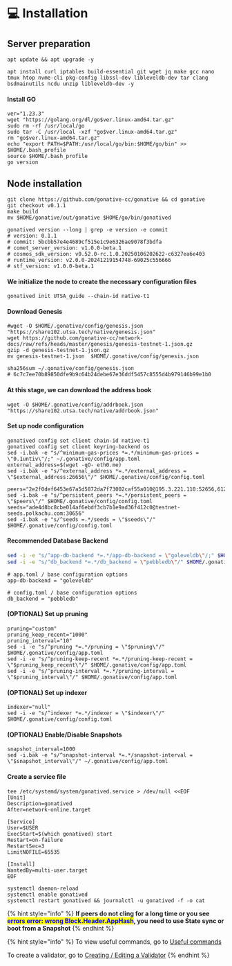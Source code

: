 # 💻 Installation

## Server preparation

```shell
apt update && apt upgrade -y
```

```shell
apt install curl iptables build-essential git wget jq make gcc nano tmux htop nvme-cli pkg-config libssl-dev libleveldb-dev tar clang bsdmainutils ncdu unzip libleveldb-dev -y
```

#### Install GO

```shell
ver="1.23.3"
wget "https://golang.org/dl/go$ver.linux-amd64.tar.gz"
sudo rm -rf /usr/local/go
sudo tar -C /usr/local -xzf "go$ver.linux-amd64.tar.gz"
rm "go$ver.linux-amd64.tar.gz"
echo "export PATH=$PATH:/usr/local/go/bin:$HOME/go/bin" >> $HOME/.bash_profile
source $HOME/.bash_profile
go version
```

## Node installation

```shell
git clone https://github.com/gonative-cc/gonative && cd gonative
git checkout v0.1.1
make build
mv $HOME/gonative/out/gonative $HOME/go/bin/gonatived

gonatived version --long | grep -e version -e commit
# version: 0.1.1
# commit: 5bcbb57e4e4689cf515e1c9e6326ae9078f3bdfa
# comet_server_version: v1.0.0-beta.1
# cosmos_sdk_version: v0.52.0-rc.1.0.20250106202622-c6327ea6e403
# runtime_version: v2.0.0-20241219154748-69025c556666
# stf_version: v1.0.0-beta.1
```

#### We initialize the node to create the necessary configuration files

```shell
gonatived init UTSA_guide --chain-id native-t1
```

#### Download Genesis

```shell
#wget -O $HOME/.gonative/config/genesis.json "https://share102.utsa.tech/native/genesis.json"
wget https://github.com/gonative-cc/network-docs/raw/refs/heads/master/genesis/genesis-testnet-1.json.gz
gzip -d genesis-testnet-1.json.gz
mv genesis-testnet-1.json  $HOME/.gonative/config/genesis.json

sha256sum ~/.gonative/config/genesis.json
# 6c7c7ee70b89850dfe9b9c64b24debe67e36ddf5457c8555d4b979146b99e1b0
```

#### At this stage, we can download the address book

```shell
wget -O $HOME/.gonative/config/addrbook.json "https://share102.utsa.tech/native/addrbook.json"
```

#### Set up node configuration

```shell
gonatived config set client chain-id native-t1
gonatived config set client keyring-backend os
sed -i.bak -e "s/^minimum-gas-prices *=.*/minimum-gas-prices = \"0.1untiv\"/;" ~/.gonative/config/app.toml
external_address=$(wget -qO- eth0.me)
sed -i.bak -e "s/^external_address *=.*/external_address = \"$external_address:26656\"/" $HOME/.gonative/config/config.toml

peers="2e2f0def6453e67a5d5872da7f73002caf55a010@195.3.221.110:52656,612e6279e528c3fadfe0bb9916fd5532bc9be2cd@164.132.247.253:56406,f2e45e48f55f649dee0e8dc4adfa445308ae8018@167.235.247.51:26656,a7577f50cdefd9a7a5e4a673278d9004df9b4bb4@103.219.169.97:56406,236946946eacbf6ab8a6f15c99dac1c80db6f8a5@65.108.203.61:52656,13b49060d7ae1375a04a8eaec8602920f47b5a55@37.142.120.99:27656,48bd9b42755de1a3039089c4cb66b9dd01561001@57.129.53.32:40656,0c2926cdac1e31e39ea137ec3438be6485fd58d7@116.202.85.179:10007,b80d0042f7096759ae6aada870b52edf0dcd74af@65.109.58.158:26056,f0e48f295e0d7c7d03943c82ac01bfc54969320b@78.46.185.199:26656,8eb8024d28b070d21844a90c7c2d34ef4b731365@193.34.213.77:15007,b5f52d67223c875947161ea9b3a95dbec30041cb@116.202.42.156:32107,5be5b41a6aef28a7779002f2af0989c7a7da5cfe@165.154.245.110:26656,b07e0482f43a2add3531e9aa7946609386b2e7e7@65.109.113.219:30656,6edabc54e76245af9f8f739303c788bfb23bd09a@95.216.12.106:24096,ade4d8bc8cbe014af6ebdf3cb7b1e9ad36f412c0@176.9.82.221:30656,d0e0d80be68cec942ad46b36419f0ba76d35d134@94.130.138.41:26444,be5b6092815df2e0b2c190b3deef8831159bb9a2@64.225.109.119:26656,49784fe6a1b812fd45f4ac7e5cf953c2a3630cef@136.243.17.170:38656,40cbf43553e7ee3507814e3110a749a7e638aa83@194.163.169.182:24656,1e9a3f3615ec98ea66c41b7e37a724889067bc05@193.24.209.155:12056,7567880ef17ce8488c55c3256c76809b37659cce@161.35.157.54:26656,d856c6c6f195b791c54c18407a8ad4391bd30b99@142.132.156.99:24096,2dacf537748388df80a927f6af6c4b976b7274cb@148.251.44.42:26656,2c1e6b6b54daa7646339fa9abede159519ca7cae@37.252.186.248:26656,fbc51b668eb84ae14d430a3db11a5d90fc30f318@65.108.13.154:52656,48d0fdcc642690ede0ad774f3ba4dce6e549b4db@142.132.215.124:26656,24d51644ea1a6b91bf745f6767a9079d4b35e3d2@37.27.202.188:26656"
sed -i.bak -e "s/^persistent_peers *=.*/persistent_peers = \"$peers\"/" $HOME/.gonative/config/config.toml
seeds="ade4d8bc8cbe014af6ebdf3cb7b1e9ad36f412c0@testnet-seeds.polkachu.com:30656"
sed -i.bak -e "s/^seeds =.*/seeds = \"$seeds\"/" $HOME/.gonative/config/config.toml
```

#### Recommended Database Backend

```bash
sed -i -e "s/^app-db-backend *=.*/app-db-backend = \"goleveldb\"/;" $HOME/.gonative/config/app.toml
sed -i -e "s/^db_backend *=.*/db_backend = \"pebbledb\"/" $HOME/.gonative/config/config.toml
```

```
# app.toml / base configuration options
app-db-backend = "goleveldb"

# config.toml / base configuration options
db_backend = "pebbledb"
```

#### (OPTIONAL) Set up pruning

```shell
pruning="custom"
pruning_keep_recent="1000"
pruning_interval="10"
sed -i -e "s/^pruning *=.*/pruning = \"$pruning\"/" $HOME/.gonative/config/app.toml
sed -i -e "s/^pruning-keep-recent *=.*/pruning-keep-recent = \"$pruning_keep_recent\"/" $HOME/.gonative/config/app.toml
sed -i -e "s/^pruning-interval *=.*/pruning-interval = \"$pruning_interval\"/" $HOME/.gonative/config/app.toml
```

#### (OPTIONAL) Set up indexer

```shell
indexer="null"
sed -i -e "s/^indexer *=.*/indexer = \"$indexer\"/" $HOME/.gonative/config/config.toml
```

#### (OPTIONAL) Enable/Disable Snapshots

```shell
snapshot_interval=1000
sed -i.bak -e "s/^snapshot-interval *=.*/snapshot-interval = \"$snapshot_interval\"/" ~/.gonative/config/app.toml
```

#### Create a service file

```shell
tee /etc/systemd/system/gonatived.service > /dev/null <<EOF
[Unit]
Description=gonatived
After=network-online.target

[Service]
User=$USER
ExecStart=$(which gonatived) start
Restart=on-failure
RestartSec=3
LimitNOFILE=65535

[Install]
WantedBy=multi-user.target
EOF
```

```shell
systemctl daemon-reload
systemctl enable gonatived
systemctl restart gonatived && journalctl -u gonatived -f -o cat
```

{% hint style="info" %}
**If peers do not cling for a long time or you see&#x20;**<mark style="color:blue;">**errors error: wrong Block.Header.AppHash**</mark>**, you need to use State sync or boot from a Snapshot**
{% endhint %}

{% hint style="info" %}
To view useful commands, go to [Useful commands](https://utsa.gitbook.io/services/cosmos-wiki/useful-commands)

To create a validator, go to [Creating / Editing a Validator](https://utsa.gitbook.io/services/cosmos-wiki/creating-editing-a-validator)
{% endhint %}
